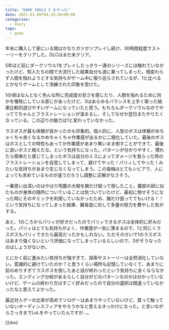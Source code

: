 ```yaml
---
title: "DARK SOULS 3 をやった"
date: 2021-01-06T04:19:10+09:00
categories:
  - diary
tags:
  - game
---
```


年末に購入して家にいる間はかなりガツガツプレイし続け、30時間程度でストーリーをクリアした。DLCはまだ未クリア。

5年ほど前にダークソウル1をプレイしたっきり一連のシリーズには触れていなかったけど、知人たちの間で大流行した結果自分も波に乗ってしまった。相変わらず人間を陥れようとする気持ちがゲーム中に張り巡らされているが、1と比べるとかなりゲームとして洗練された印象を受けた。

1の頃はなんとなく色んな所に完成度の甘さを感じたり、人間を陥れるために何かを犠牲にしている感じがあったけど、3はあらゆるバランスを上手く取った結果比較的遊びやすいゲームになっていたと思う。もちろんダークソウルなのでやっててちゃんとフラストレーションが溜まるし、そしてなぜか翌日またやりたくなっている。この辺りの魅力は1と変わっていなかった。

ラスボスが最も体験が良かったのも印象的。個人的に、人型のボスは体験がめちゃくちゃ良くなるかめちゃくちゃ作業感が出るかに二極化していた。最後のボスはボスとしての特性もあってか作業感があまり無いまま倒すことができて、最後に良いボスと戦えたな、という気持ちになった。パターンが分かりやすく、慣れたら簡単だと感じてしまったボスは自分のミスによってダメージを食らった時のフラストレーションを自覚してしまって、避けてやった！パリィしてやった！みたいな気持ちがあまり生じなくなってしまう。この塩梅はとてもシビアで、人によっても求めているものが違うだろうし調整に正解がなさそう。

一番思い出深いのはやはり呪腹の大樹を腕だけ殴って倒したこと。腹部の卵に似たものが身体の随所についていることは気づいていたけど、最初に倒せそうになった時にそのギミックを利用していなかったため、腕だけ狙っててもいける！！という気持ちになってしまった結果、難易度に対して多量の努力を費やした気がする。

あと、1のころからパリィが好きだったのでパリィできるボスは全体的に好みだった。パリィはとても気持ちがよく、作業感が一気に薄まるので、1と同じくラスボスもパリィできたら最高だったかもしれない。ただそのせいで1のラスボスはあまり強くないという評価になってしまっているらしいので、3がそうなったのはしょうがないか。

とにかく前に進みたい気持ちが強すぎて、探索やストーリーは全然消化していない。意識的に避けていたのか？と思うくらい場所も記憶していなくて、あまりに前のめりすぎてラスボスを倒したあと話が終わったという気持ちに全くならなかった。エンディング分岐があるらしく自分がどのパターンなのかは分かっていないけど、ゲームの終わり方はすごく好みだったので自分の選択は間違っていなかったなと思えてよかった。

最近対人ゲーの比率が高めでソロゲーはあまりやっていないけど、買って触っていないオーディンスフィアをやろうかなと思えるきっかけになった。と言いながらさっきまでLoLをやっていたんですが…。

(24m)